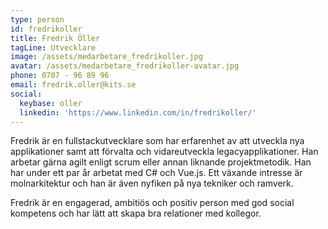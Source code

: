 ```yaml
---
type: person
id: fredrikoller
title: Fredrik Öller
tagLine: Utvecklare
image: /assets/medarbetare_fredrikoller.jpg
avatar: /assets/medarbetare_fredrikoller-avatar.jpg
phone: 0707 - 96 89 96
email: fredrik.oller@kits.se
social:
  keybase: oller
  linkedin: 'https://www.linkedin.com/in/fredrikoller/'
---
```

Fredrik är en fullstackutvecklare som har erfarenhet av att utveckla nya applikationer samt att förvalta och vidareutveckla legacyapplikationer.  Han arbetar gärna agilt enligt scrum eller annan liknande projektmetodik. Han har under ett par år arbetat med C# och Vue.js. Ett växande intresse är molnarkitektur och han är även nyfiken på nya tekniker och ramverk. 

Fredrik är en engagerad, ambitiös och positiv person med god social kompetens och har lätt att skapa bra relationer med kollegor.
